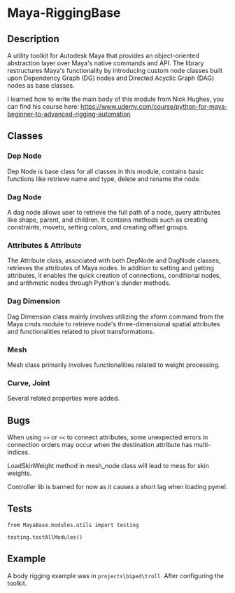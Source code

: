 # Maya-RiggingBase
## Description
A utility toolkit for Autodesk Maya that provides an object-oriented abstraction layer over Maya's native commands and API. The library restructures Maya's functionality by introducing custom node classes built upon Dependency Graph (DG) nodes and Directed Acyclic Graph (DAG) nodes as base classes.

I learned how to write the main body of this module from Nick Hughes, you can find his course here: https://www.udemy.com/course/python-for-maya-beginner-to-advanced-rigging-automation
## Classes
### Dep Node
Dep Node is base class for all classes in this module, contains basic functions like retrieve name and type, delete and rename the node.
### Dag Node
A dag node allows user to retrieve the full path of a node, query attributes like shape, parent, and children. It contains methods such as creating constraints, moveto, setting colors, and creating offset groups.
### Attributes & Attribute
The Attribute class, associated with both DepNode and DagNode classes, retrieves the attributes of Maya nodes. In addition to setting and getting attributes, it enables the quick creation of connections, conditional nodes, and arithmetic nodes through Python's dunder methods.
### Dag Dimension
Dag Dimension class mainly involves utilizing the xform command from the Maya cmds module to retrieve node's three-dimensional spatial attributes and functionalities related to pivot transformations.
### Mesh
Mesh class primarily involves functionalities related to weight processing.
### Curve, Joint
Several related properties were added.
## Bugs
When using `>>` or `<<` to connect attributes, some unexpected errors in connection orders may occur when the destination attribute has multi-indices.

LoadSkinWeight method in mesh_node class will lead to mess for skin weights. 

Controller lib is banned for now as it causes a short lag when loading pymel.

## Tests
`from MayaBase.modules.utils import testing` 

`testing.testAllModules()`

## Example
A body rigging example was in `projects\biped\troll`. After configuring the toolkit.
